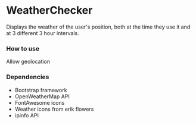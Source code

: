 # WeatherChecker
Displays the weather of the user's position, both at the time they use it and at 3 different 3 hour intervals.

### How to use
Allow geolocation

### Dependencies
* Bootstrap framework
* OpenWeatherMap API
* FontAwesome icons
* Weather icons from erik flowers
* ipinfo API

